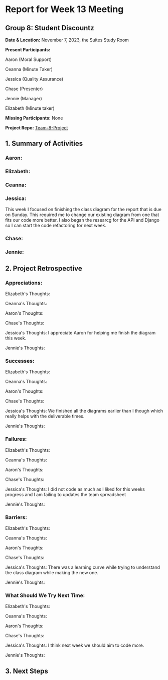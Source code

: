 # Report for Week 13 Meeting

## Group 8: Student Discountz

**Date & Location:** November 7, 2023, the Suites Study Room

**Present Participants:**

Aaron (Moral Support)

Ceanna (Minute Taker) 

Jessica (Quality Assurance)

Chase (Presenter)

Jennie (Manager)

Elizabeth (Minute taker)

**Missing Participants:** None 

**Project Repo:** [Team-8-Project](https://github.com/aaronr7734/team-8-project "Our Repository")

## 1. Summary of Activities

### **Aaron**:


### **Elizabeth**: 


### **Ceanna**:


### **Jessica**: 
This week I focused on finishing the class diagram for the report that is due on Sunday. This required me to change our existing diagram from one that fits our code more better. I also began the researcg for the API and Django so I can start the code refactoring for next week. 


### **Chase**:


### **Jennie**: 


## 2. Project Retrospective


### **Appreciations**: 

   Elizabeth's Thoughts: 
   
   
   Ceanna's Thoughts: 
   

   Aaron's Thoughts: 
   

   Chase's Thoughts: 
   
   
   Jessica's Thoughts: I appreciate Aaron for helping me finish the diagram this week.
   
   
   Jennie's Thoughts: 
   
### **Successes**: 

   Elizabeth's Thoughts: 
   
   
   Ceanna's Thoughts: 
   

   Aaron's Thoughts: 
   

   Chase's Thoughts: 
   
   
   Jessica's Thoughts: We finished all the diagrams earlier than I though which really helps with the deliverable times.
   
   
   Jennie's Thoughts: 
   
### **Failures**: 

   Elizabeth's Thoughts: 
   
   
   Ceanna's Thoughts: 
   

   Aaron's Thoughts: 
   

   Chase's Thoughts: 
   
   
   Jessica's Thoughts: I did not code as much as I liked for this weeks progress and I am failing to updates the team spreadsheet
   
   
   Jennie's Thoughts: 
   
### **Barriers**: 
  
   Elizabeth's Thoughts: 
   
   
   Ceanna's Thoughts: 
   

   Aaron's Thoughts: 
   

   Chase's Thoughts: 
   
   
   Jessica's Thoughts: There was a learning curve while trying to understand the class diagram while making the new one.
   
   
   Jennie's Thoughts: 
  
### **What Should We Try Next Time**: 
  
   Elizabeth's Thoughts: 
   
   
   Ceanna's Thoughts: 
   

   Aaron's Thoughts: 
   

   Chase's Thoughts: 
   
   
   Jessica's Thoughts: I think next week we should aim to code more.
   
   
   Jennie's Thoughts: 
   
   
## 3. Next Steps
